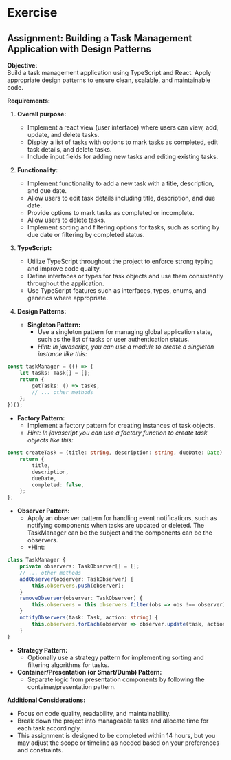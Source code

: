 # Exercise
## Assignment: Building a Task Management Application with Design Patterns

**Objective:**  
Build a task management application using TypeScript and React. Apply appropriate design patterns to ensure clean, scalable, and maintainable code.

**Requirements:**

1. **Overall purpose:**
   - Implement a react view (user interface) where users can view, add, update, and delete tasks.
   - Display a list of tasks with options to mark tasks as completed, edit task details, and delete tasks.
   - Include input fields for adding new tasks and editing existing tasks.

2. **Functionality:**
   - Implement functionality to add a new task with a title, description, and due date.
   - Allow users to edit task details including title, description, and due date.
   - Provide options to mark tasks as completed or incomplete.
   - Allow users to delete tasks.
   - Implement sorting and filtering options for tasks, such as sorting by due date or filtering by completed status.

3. **TypeScript:**
   - Utilize TypeScript throughout the project to enforce strong typing and improve code quality.
   - Define interfaces or types for task objects and use them consistently throughout the application.
   - Use TypeScript features such as interfaces, types, enums, and generics where appropriate.

4. **Design Patterns:**
   - **Singleton Pattern:**
     - Use a singleton pattern for managing global application state, such as the list of tasks or user authentication status.
     - *Hint: In javascript, you can use a module to create a singleton instance like this:*
```typescript
const taskManager = (() => {
    let tasks: Task[] = [];
    return {
        getTasks: () => tasks,
        // ... other methods
    };
})();
```

   - **Factory Pattern:**
     - Implement a factory pattern for creating instances of task objects.
     - *Hint: In javascript you can use a factory function to create task objects like this:*
```typescript
const createTask = (title: string, description: string, dueDate: Date) => {
    return {
        title,
        description,
        dueDate,
        completed: false,
    };
};
```
   - **Observer Pattern:**
     - Apply an observer pattern for handling event notifications, such as notifying components when tasks are updated or deleted. The TaskManager can be the subject and the components can be the observers.
     - *Hint: 
```typescript
class TaskManager {
    private observers: TaskObserver[] = [];
    // ... other methods
    addObserver(observer: TaskObserver) {
        this.observers.push(observer);
    }
    removeObserver(observer: TaskObserver) {
        this.observers = this.observers.filter(obs => obs !== observer);
    }
    notifyObservers(task: Task, action: string) {
        this.observers.forEach(observer => observer.update(task, action));
    }
}
```
   - **Strategy Pattern:**
     - Optionally use a strategy pattern for implementing sorting and filtering algorithms for tasks.
   - **Container/Presentation (or Smart/Dumb) Pattern:**
     - Separate logic from presentation components by following the container/presentation pattern.

**Additional Considerations:**
- Focus on code quality, readability, and maintainability.
- Break down the project into manageable tasks and allocate time for each task accordingly.
- This assignment is designed to be completed within 14 hours, but you may adjust the scope or timeline as needed based on your preferences and constraints.
